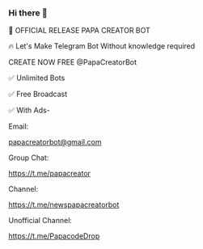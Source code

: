 ### Hi there 👋

🤖 OFFICIAL RELEASE PAPA CREATOR BOT

🔥 Let's Make Telegram Bot Without knowledge required

CREATE NOW FREE @PapaCreatorBot

✅ Unlimited Bots

✅ Free Broadcast

✅ With Ads-

Email:

papacreatorbot@gmail.com

Group Chat:

https://t.me/papacreator

Channel:

https://t.me/newspapacreatorbot

Unofficial Channel:

https://t.me/PapacodeDrop
